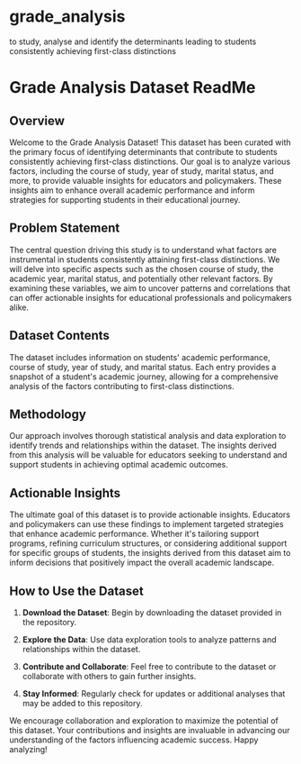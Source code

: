 # grade_analysis
to study, analyse and identify the determinants leading to students consistently achieving first-class distinctions

# Grade Analysis Dataset ReadMe

## Overview

Welcome to the Grade Analysis Dataset! This dataset has been curated with the primary focus of identifying determinants that contribute to students consistently achieving first-class distinctions. Our goal is to analyze various factors, including the course of study, year of study, marital status, and more, to provide valuable insights for educators and policymakers. These insights aim to enhance overall academic performance and inform strategies for supporting students in their educational journey.

## Problem Statement

The central question driving this study is to understand what factors are instrumental in students consistently attaining first-class distinctions. We will delve into specific aspects such as the chosen course of study, the academic year, marital status, and potentially other relevant factors. By examining these variables, we aim to uncover patterns and correlations that can offer actionable insights for educational professionals and policymakers alike.

## Dataset Contents

The dataset includes information on students' academic performance, course of study, year of study, and marital status. Each entry provides a snapshot of a student's academic journey, allowing for a comprehensive analysis of the factors contributing to first-class distinctions.

## Methodology

Our approach involves thorough statistical analysis and data exploration to identify trends and relationships within the dataset. The insights derived from this analysis will be valuable for educators seeking to understand and support students in achieving optimal academic outcomes.

## Actionable Insights

The ultimate goal of this dataset is to provide actionable insights. Educators and policymakers can use these findings to implement targeted strategies that enhance academic performance. Whether it's tailoring support programs, refining curriculum structures, or considering additional support for specific groups of students, the insights derived from this dataset aim to inform decisions that positively impact the overall academic landscape.

## How to Use the Dataset

1. **Download the Dataset**: Begin by downloading the dataset provided in the repository.

2. **Explore the Data**: Use data exploration tools to analyze patterns and relationships within the dataset.

3. **Contribute and Collaborate**: Feel free to contribute to the dataset or collaborate with others to gain further insights.

4. **Stay Informed**: Regularly check for updates or additional analyses that may be added to this repository.

We encourage collaboration and exploration to maximize the potential of this dataset. Your contributions and insights are invaluable in advancing our understanding of the factors influencing academic success. Happy analyzing!
